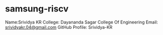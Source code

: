 # samsung-riscv
Name:Srividya KR 
College: Dayananda Sagar College Of Engineering
Email: srividyakr.04@gmail.com 
GitHub Profile: Srividya-KR
